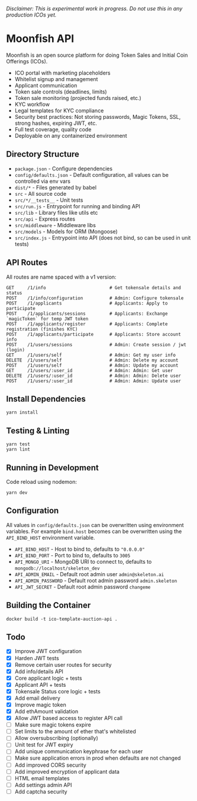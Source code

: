 
_Disclaimer: This is experimental work in progress. Do not use this in any production ICOs yet._

# Moonfish API

Moonfish is an open source platform for doing Token Sales and Initial Coin Offerings (ICOs).

* ICO portal with marketing placeholders
* Whitelist signup and management
* Applicant communication
* Token sale controls (deadlines, limits)
* Token sale monitoring (projected funds raised, etc.)
* KYC workflow
* Legal templates for KYC compliance
* Security best practices: Not storing passwords, Magic Tokens, SSL, strong hashes, expiring JWT, etc.
* Full test coverage, quality code
* Deployable on any containerized environment

## Directory Structure

* `package.json` - Configure dependencies
* `config/defaults.json` - Default configuration, all values can be controlled via env vars
* `dist/*` - Files generated by babel
* `src` - All source code
* `src/*/__tests__` - Unit tests
* `src/run.js` - Entrypoint for running and binding API
* `src/lib` - Library files like utils etc
* `src/api` - Express routes
* `src/middleware` - Middleware libs
* `src/models` - Models for ORM (Mongoose)
* `src/index.js` - Entrypoint into API (does not bind, so can be used in unit tests)

## API Routes

All routes are name spaced with a v1 version:

```
GET     /1/info                        # Get tokensale details and status
POST    /1/info/configuration          # Admin: Configure tokensale
POST    /1/applicants                  # Applicants: Apply to participate
POST    /1/applicants/sessions         # Applicants: Exchange `magicToken` for temp JWT token
POST    /1/applicants/register         # Applicants: Complete registration (finishes KYC)
POST    /1/applicants/participate      # Applicants: Store account info
POST    /1/users/sessions              # Admin: Create session / jwt (login)
GET     /1/users/self                  # Admin: Get my user info
DELETE  /1/users/self                  # Admin: Delete my account
POST    /1/users/self                  # Admin: Update my account
GET     /1/users/:user_id              # Admin: Admin: Get user
DELETE  /1/users/:user_id              # Admin: Admin: Delete user
POST    /1/users/:user_id              # Admin: Admin: Update user
```

## Install Dependencies

```
yarn install
```

## Testing & Linting

```
yarn test
yarn lint
```

## Running in Development

Code reload using nodemon:

```
yarn dev
```

## Configuration

All values in `config/defaults.json` can be overwritten using environment variables. For example `bind.host` becomes can be overwritten using the `API_BIND_HOST` environment variable.

- `API_BIND_HOST` - Host to bind to, defaults to `"0.0.0.0"`
- `API_BIND_PORT` - Port to bind to, defaults to `3005`
- `API_MONGO_URI` - MongoDB URI to connect to, defaults to `mongodb://localhost/skeleton_dev`
- `API_ADMIN_EMAIL` - Default root admin user `admin@skeleton.ai`
- `API_ADMIN_PASSWORD` - Default root admin password `admin.skeleton`
- `API_JWT_SECRET` - Default root admin password `changeme`

## Building the Container

```
docker build -t ico-template-auction-api .
```

## Todo

- [x] Improve JWT configuration
- [x] Harden JWT tests
- [x] Remove certain user routes for security
- [x] Add info/details API
- [x] Core applicant logic + tests
- [x] Applicant API + tests
- [x] Tokensale Status core logic + tests
- [x] Add email delivery
- [x] Improve magic token
- [x] Add ethAmount validation
- [x] Allow JWT based access to register API call
- [ ] Make sure magic tokens expire
- [ ] Set limits to the amount of ether that's whitelisted
- [ ] Allow oversubscribing (optionally)
- [ ] Unit test for JWT expiry
- [ ] Add unique communication keyphrase for each user
- [ ] Make sure application errors in prod when defaults are not changed
- [ ] Add improved CORS security
- [ ] Add improved encryption of applicant data
- [ ] HTML email templates
- [ ] Add settings admin API
- [ ] Add captcha security
